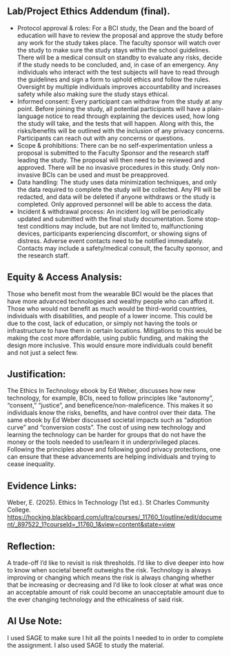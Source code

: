 ## Lab/Project Ethics Addendum (final).
- Protocol approval & roles: For a BCI study, the Dean and the board of education will have to review the proposal and approve the study before any work for the study takes place. The faculty sponsor will watch over the study to make sure the study stays within the school guidelines. There will be a medical consult on standby to evaluate any risks, decide if the study needs to be concluded, and, in case of an emergency. Any individuals who interact with the test subjects will have to read through the guidelines and sign a form to uphold ethics and follow the rules. Oversight by multiple individuals improves accountability and increases safety while also making sure the study stays ethical. 
- Informed consent: Every participant can withdraw from the study at any point. Before joining the study, all potential participants will have a plain-language notice to read through explaining the devices used, how long the study will take, and the tests that will happen. Along with this, the risks/benefits will be outlined with the inclusion of any privacy concerns. Participants can reach out with any concerns or questions.
- Scope & prohibitions: There can be no self-experimentation unless a proposal is submitted to the Faculty Sponsor and the research staff leading the study. The proposal will then need to be reviewed and approved. There will be no invasive procedures in this study. Only non-invasive BCIs can be used and must be preapproved. 
- Data handling: The study uses data minimization techniques, and only the data required to complete the study will be collected. Any PII will be redacted, and data will be deleted if anyone withdraws or the study is completed. Only approved personnel will be able to access the data. 
- Incident & withdrawal process: An incident log will be periodically updated and submitted with the final study documentation. Some stop-test conditions may include, but are not limited to, malfunctioning devices, participants experiencing discomfort, or showing signs of distress. Adverse event contacts need to be notified immediately. Contacts may include a safety/medical consult, the faculty sponsor, and the research staff.

## Equity & Access Analysis:
Those who benefit most from the wearable BCI would be the places that have more advanced technologies and wealthy people who can afford it. Those who would not benefit as much would be third-world countries, individuals with disabilities, and people of a lower income. This could be due to the cost, lack of education, or simply not having the tools or infrastructure to have them in certain locations. Mitigations to this would be making the cost more affordable, using public funding, and making the design more inclusive. This would ensure more individuals could benefit and not just a select few. 

## Justification:
The Ethics In Technology ebook by Ed Weber, discusses how new technology, for example, BCIs, need to follow principles like “autonomy”, “consent,” “justice”, and beneficence/non-maleficence. This makes it so individuals know the risks, benefits, and have control over their data. The same ebook by Ed Weber discussed societal impacts such as “adoption curve” and “conversion costs”. The cost of using new technology and learning the technology can be harder for groups that do not have the money or the tools needed to use/learn it in underprivileged places. Following the principles above and following good privacy protections, one can ensure that these advancements are helping individuals and trying to cease inequality. 

## Evidence Links: 
Weber, E. (2025). Ethics In Technology (1st ed.). St Charles Community College. https://hocking.blackboard.com/ultra/courses/_11760_1/outline/edit/document/_897522_1?courseId=_11760_1&view=content&state=view 

## Reflection:
A trade-off I’d like to revisit is risk thresholds. I’d like to dive deeper into how to know when societal benefit outweighs the risk. Technology is always improving or changing which means the risk is always changing whether that be increasing or decreasing and I’d like to look closer at what was once an acceptable amount of risk could become an unacceptable amount due to the ever changing technology and the ethicalness of said risk. 

## AI Use Note:
I used SAGE to make sure I hit all the points I needed to in order to complete the assignment. I also used SAGE to study the material. 

